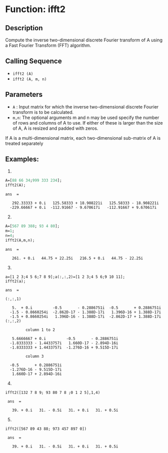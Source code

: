 
# Function:  ifft2

## Description
Compute the inverse two-dimensional discrete Fourier transform of A using a Fast Fourier Transform (FFT) algorithm.

## Calling Sequence
- `ifft2 (A)`
- `ifft2 (A, m, n)`

## Parameters
- `A` : Input matrix for which the inverse two-dimensional discrete Fourier transform is to be calculated.
- `m,n`: The optional arguments m and n may be used specify the number of rows and columns of A to use. If either of these is larger than the size of A, A is resized and padded with zeros.

If A is a multi-dimensional matrix, each two-dimensional sub-matrix of A is treated separately

## Examples:
1.
```scilab
A=[88 66 34;999 333 234];
ifft2(A);
```
```output
ans  =

   292.33333 + 0.i   125.58333 + 18.908221i   125.58333 - 18.908221i
  -229.66667 + 0.i  -112.91667 - 9.670617i   -112.91667 + 9.670617i 
```
2.
```scilab
A=[567 89 388; 93 4 80];
m=1;
n=4;
ifft2(A,m,n);
```
```output
ans  =

   261. + 0.i   44.75 + 22.25i   216.5 + 0.i   44.75 - 22.25i
```
3.
```
a=[1 2 3;4 5 6;7 8 9];a(:,:,2)=[1 2 3;4 5 6;9 10 11];
ifft2(a);

```
```
ans  =

(:,:,1)

   5.  + 0.i         -0.5       - 0.2886751i  -0.5       + 0.2886751i
  -1.5 - 0.8660254i  -2.862D-17 - 1.388D-17i   1.396D-16 + 1.388D-17i
  -1.5 + 0.8660254i   1.396D-16 - 1.388D-17i  -2.862D-17 + 1.388D-17i
(:,:,2)

         column 1 to 2

   5.6666667 + 0.i         -0.5       - 0.2886751i
  -1.8333333 - 1.4433757i   1.660D-17 - 2.894D-16i
  -1.8333333 + 1.4433757i  -1.276D-16 + 9.515D-17i

         column 3

  -0.5       + 0.2886751i
  -1.276D-16 - 9.515D-17i
   1.660D-17 + 2.894D-16i
  ```
4.
```
ifft2([132 7 8 9; 93 80 7 8 ;0 1 2 5],1,4)
```
```
 ans  =

   39. + 0.i   31. - 0.5i   31. + 0.i   31. + 0.5i
 ```
5.
```
ifft2([567 89 43 88; 973 457 897 0])
```
```
 ans  =

   39. + 0.i   31. - 0.5i   31. + 0.i   31. + 0.5i
   ```




